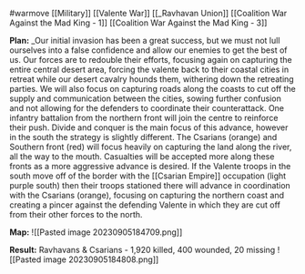 #warmove 
[[Military]]
[[Valente War]]
[[_Ravhavan Union]]
[[Coalition War Against the Mad King - 1]]
[[Coalition War Against the Mad King - 3]]

**Plan:** _Our initial invasion has been a great success, but we must not lull ourselves into a false confidence and allow our enemies to get the best of us. Our forces are to redouble their efforts, focusing again on capturing the entire central desert area, forcing the valente back to their coastal cities in retreat while our desert cavalry hounds them, withering down the retreating parties. We will also focus on capturing roads along the coasts to cut off the supply and communication between the cities, sowing further confusion and not allowing for the defenders to coordinate their counterattack. One infantry battalion from the northern front will join the centre to reinforce their push. Divide and conquer is the main focus of this advance, however in the south the strategy is slightly different. The Csarians (orange) and Southern front (red) will focus heavily on capturing the land along the river, all the way to the mouth. Casualties will be accepted more along these fronts as a more aggressive advance is desired. If the Valente troops in the south move off of the border with the [[Csarian Empire]] occupation (light purple south) then their troops stationed there will advance in coordination with the Csarians (orange), focusing on capturing the northern coast and creating a pincer against the defending Valente in which they are cut off from their other forces to the north.

**Map:**
![[Pasted image 20230905184709.png]]

**Result:** Ravhavans & Csarians - 1,920 killed, 400 wounded, 20 missing
![[Pasted image 20230905184808.png]]